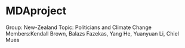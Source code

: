 # MDAproject

Group: New-Zealand
Topic: Politicians and Climate Change
Members:Kendall	Brown, Balazs	Fazekas, Yang	He, Yuanyuan	Li, Chiel	Mues



